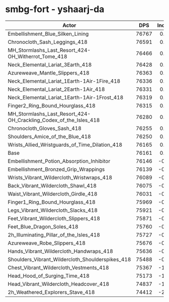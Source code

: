 # smbg-fort - yshaarj-da
| Actor | DPS | Increase |
|---|:---:|:---:|
|Embellishment_Blue_Silken_Lining|76767|0.80%|
|Chronocloth_Sash_Leggings_418|76591|0.56%|
|MH_Stormlashs_Last_Resort_424-OH_Witherrot_Tome_418|76466|0.40%|
|Neck_Elemental_Lariat_3Earth_418|76428|0.35%|
|Azureweave_Mantle_Slippers_418|76363|0.27%|
|Neck_Elemental_Lariat_1Earth-1Air-1Fire_418|76336|0.23%|
|Neck_Elemental_Lariat_2Earth-1Air_418|76331|0.22%|
|Neck_Elemental_Lariat_1Earth-1Air-1Frost_418|76319|0.21%|
|Finger2_Ring_Bound_Hourglass_418|76315|0.20%|
|MH_Stormlashs_Last_Resort_424-OH_Crackling_Codex_of_the_Isles_418|76280|0.16%|
|Chronocloth_Gloves_Sash_418|76255|0.12%|
|Shoulders_Amice_of_the_Blue_418|76250|0.12%|
|Wrists_Allied_Wristguards_of_Time_Dilation_418|76165|0.01%|
|Base|76161|0.00%|
|Embellishment_Potion_Absorption_Inhibitor|76146|-0.02%|
|Embellishment_Bronzed_Grip_Wrappings|76139|-0.03%|
|Wrists_Vibrant_Wildercloth_Wristwraps_418|76089|-0.09%|
|Back_Vibrant_Wildercloth_Shawl_418|76075|-0.11%|
|Waist_Vibrant_Wildercloth_Girdle_418|76031|-0.17%|
|Finger1_Ring_Bound_Hourglass_418|75969|-0.25%|
|Legs_Vibrant_Wildercloth_Slacks_418|75921|-0.32%|
|Feet_Vibrant_Wildercloth_Slippers_418|75871|-0.38%|
|Feet_Blue_Dragon_Soles_418|75760|-0.53%|
|2h_Illuminating_Pillar_of_the_Isles_418|75727|-0.57%|
|Azureweave_Robe_Slippers_418|75676|-0.64%|
|Hands_Vibrant_Wildercloth_Handwraps_418|75636|-0.69%|
|Shoulders_Vibrant_Wildercloth_Shoulderspikes_418|75488|-0.88%|
|Chest_Vibrant_Wildercloth_Vestments_418|75367|-1.04%|
|Head_Hood_of_Surging_Time_418|75173|-1.30%|
|Head_Vibrant_Wildercloth_Headcover_418|74837|-1.74%|
|2h_Weathered_Explorers_Stave_418|74412|-2.30%|

